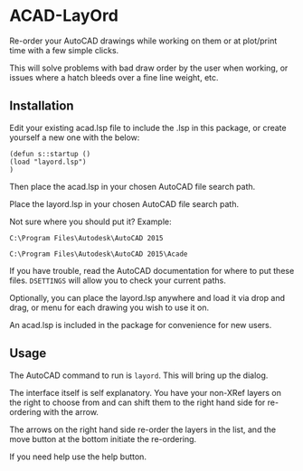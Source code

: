 # ACAD-LayOrd
Re-order your AutoCAD drawings while working on them or at plot/print time with a few simple clicks.

This will solve problems with bad draw order by the user when working, or issues where a hatch bleeds over a fine line weight, etc.

## Installation
Edit your existing acad.lsp file to include the .lsp in this package, or create yourself a new one with the below:
```
(defun s::startup ()
(load "layord.lsp")
)
```
Then place the acad.lsp in your chosen AutoCAD file search path.

Place the layord.lsp in your chosen AutoCAD file search path.

Not sure where you should put it? Example:
```
C:\Program Files\Autodesk\AutoCAD 2015
```
```
C:\Program Files\Autodesk\AutoCAD 2015\Acade
```
If you have trouble, read the AutoCAD documentation for where to put these files. ```DSETTINGS``` will allow you to check your current paths.

Optionally, you can place the layord.lsp anywhere and load it via drop and drag, or menu for each drawing you wish to use it on.

An acad.lsp is included in the package for convenience for new users.

## Usage
The AutoCAD command to run is ```layord```.
This will bring up the dialog.

The interface itself is self explanatory. You have your non-XRef layers on the right to choose from and can shift them to the right hand side for re-ordering with the arrow.

The arrows on the right hand side re-order the layers in the list, and the move button at the bottom initiate the re-ordering.

If you need help use the help button.